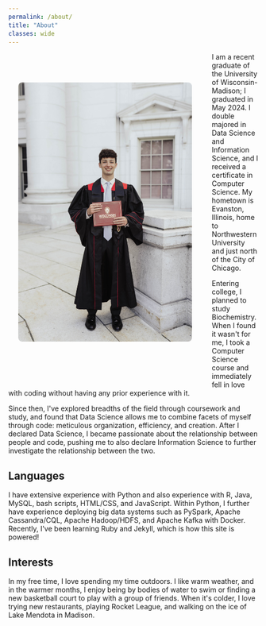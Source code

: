 ```yaml
---
permalink: /about/
title: "About"
classes: wide
---
```


<style>
    .image-container {
    text-align: center;
    }

    .image-container img {
    border-radius: 8px;
    max-width: 100%;
    height: auto;
    float: left;
    margin: 60px 40px 80px 20px;
    }

    @media (max-width: 600px) {
        .image-container img {
            float: none;
            margin: 20px 0 20px 0;
            display: block;
        }
    }
</style>

<div class="image-container">
    <img src="../assets/images/grad.jpeg" width="350">
</div>

I am a recent graduate of the University of Wisconsin-Madison; I graduated in May 2024. I double majored in Data Science and Information Science, and I received a certificate in Computer Science. My hometown is Evanston, Illinois, home to Northwestern University and just north of the City of Chicago.

Entering college, I planned to study Biochemistry. When I found it wasn't for me, I took a Computer Science course and immediately fell in love with coding without having any prior experience with it. 

Since then, I've explored breadths of the field through coursework and study, and found that Data Science allows me to combine facets of myself through code: meticulous organization, efficiency, and creation. After I declared Data Science, I became passionate about the relationship between people and code, pushing me to also declare Information Science to further investigate the relationship between the two.

## Languages

I have extensive experience with Python and also experience with R, Java, MySQL, bash scripts, HTML/CSS, and JavaScript. Within Python, I further have experience deploying big data systems such as PySpark, Apache Cassandra/CQL, Apache Hadoop/HDFS, and Apache Kafka with Docker. Recently, I've been learning Ruby and Jekyll, which is how this site is powered! 

## Interests

In my free time, I love spending my time outdoors. I like warm weather, and in the warmer months, I enjoy being by bodies of water to swim or finding a new basketball court to play with a group of friends. When it's colder, I love trying new restaurants, playing Rocket League, and walking on the ice of Lake Mendota in Madison.
